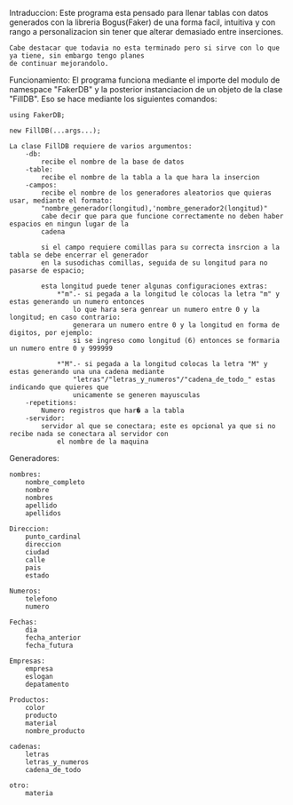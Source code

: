 Intraduccion:
	Este programa esta pensado para llenar tablas con datos generados con la libreria Bogus(Faker) de una
	forma facil, intuitiva y con rango a personalizacion sin tener que alterar demasiado entre inserciones.

	Cabe destacar que todavia no esta terminado pero si sirve con lo que ya tiene, sin embargo tengo planes 
	de continuar mejorandolo.

Funcionamiento:
	El programa funciona mediante el importe del modulo de namespace "FakerDB" y la posterior instanciacion
	de un objeto de la clase "FillDB". Eso se hace mediante los siguientes comandos:

	using FakerDB;

	new FillDB(...args...);

	La clase FillDB requiere de varios argumentos: 
		-db:
			recibe el nombre de la base de datos
		-table:
			recibe el nombre de la tabla a la que hara la insercion
		-campos:
			recibe el nombre de los generadores aleatorios que quieras usar, mediante el formato:
			"nombre_generador(longitud),'nombre_generador2(longitud)"
			cabe decir que para que funcione correctamente no deben haber espacios en ningun lugar de la
			cadena

			si el campo requiere comillas para su correcta insrcion a la tabla se debe encerrar el generador
			en la susodichas comillas, seguida de su longitud para no pasarse de espacio;

			esta longitud puede tener algunas configuraciones extras:
				*"m".- si pegada a la longitud le colocas la letra "m" y estas generando un numero entonces 
					lo que hara sera genrear un numero entre 0 y la longitud; en caso contrario:
					generara un numero entre 0 y la longitud en forma de digitos, por ejemplo:
					si se ingreso como longitud (6) entonces se formaria un numero entre 0 y 999999

				*"M".- si pegada a la longitud colocas la letra "M" y estas generando una una cadena mediante
					"letras"/"letras_y_numeros"/"cadena_de_todo_" estas indicando que quieres que 
					unicamente se generen mayusculas
		-repetitions:
			Numero registros que har� a la tabla
		-servidor:
			servidor al que se conectara; este es opcional ya que si no recibe nada se conectara al servidor con
				el nombre de la maquina


Generadores:

	nombres:
		nombre_completo
		nombre
		nombres
		apellido
		apellidos

	Direccion:
		punto_cardinal
		direccion
		ciudad
		calle
		pais
		estado

	Numeros:
		telefono
		numero

	Fechas:
		dia
		fecha_anterior
		fecha_futura

	Empresas:
		empresa
		eslogan
		depatamento

	Productos:
		color
		producto
		material
		nombre_producto

	cadenas:		
		letras
		letras_y_numeros
		cadena_de_todo

	otro:
		materia
